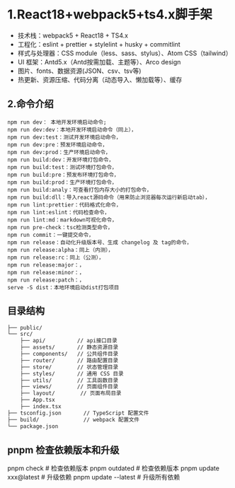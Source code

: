 # 1.React18+webpack5+ts4.x脚手架

- 技术栈：webpack5 + React18 + TS4.x
- 工程化：eslint + prettier + stylelint + husky + commitlint
- 样式与处理器：CSS module（less、sass、stylus）、Atom CSS（tailwind）
- UI 框架：Antd5.x（Antd按需加载、主题等）、Arco design
- 图片、fonts、数据资源(JSON、csv、tsv等)
- 热更新、资源压缩、代码分离（动态导入、懒加载等）、缓存

## 2.命令介绍

```shell
npm run dev： 本地开发环境启动命令;
npm run dev:dev：本地开发环境启动命令（同上），
npm run dev:test：测试开发环境启动命令，
npm run dev:pre：预发环境启动命令，
npm run dev:prod：生产环境启动命令，
npm run build:dev：开发环境打包命令，
npm run build:test：测试环境打包命令，
npm run build:pre：预发布环境打包命令，
npm run build:prod：生产环境打包命令，
npm run build:analy：可查看打包内存大小的打包命令，
npm run build:dll：导入react源码命令（用来防止浏览器每次运行新启动tab），
npm run lint:prettier：代码格式化命令，
npm run lint:eslint：代码检查命令，
npm run lint:md：markdown可视化命令，
npm run pre-check：tsc检测类型命令，
npm run commit：一键提交命令，
npm run release：自动化升级版本号、生成 changelog 及 tag的命令，
npm run release:alpha：同上（内测），
npm run release:rc：同上（公测），
npm run release:major：，
npm run release:minor：，
npm run release:patch：，
serve -S dist：本地环境启动dist打包项目
```

## 目录结构

```sh
├── public/
└── src/
    ├── api/          // api接口目录
    ├── assets/       // 静态资源目录
    ├── components/   // 公共组件目录
    ├── router/       // 路由配置目录
    ├── store/        // 状态管理目录
    ├── styles/       // 通用 CSS 目录
    ├── utils/        // 工具函数目录
    ├── views/        // 页面组件目录
    ├── layout/        // 页面布局目录
    ├── App.tsx
    ├── index.tsx
├── tsconfig.json       // TypeScript 配置文件
├── build/              // webpack 配置文件
└── package.json
```

## pnpm 检查依赖版本和升级
pnpm check # 检查依赖版本
pnpm outdated # 检查依赖版本
pnpm update xxx@latest # 升级依赖
pnpm update --latest # 升级所有依赖
